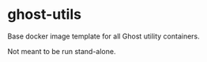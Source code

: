# ghost-utils
Base docker image template for all Ghost utility containers.

Not meant to be run stand-alone.
